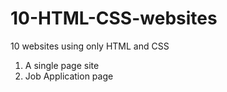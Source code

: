 # 10-HTML-CSS-websites
10 websites using only HTML and CSS

1. A single page site
2. Job Application page
